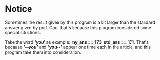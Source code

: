 # Notice

Sometimes the result given by this program is a bit larger than the standard answer given by prof. Cao,
that's because this program considered some special situations.

Take the word ***'you'*** as example: **my_ans == 173**, **std_ans == 171**.
That's because ***'--you'*** and ***'you--'*** appear one time each in the article, and this program take them into consideration.
